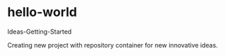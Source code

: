 # hello-world
Ideas-Getting-Started

Creating new project with repository container for new innovative ideas.
